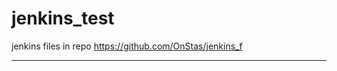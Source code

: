 # jenkins_test
jenkins files in repo https://github.com/OnStas/jenkins_f
_________________________________________________________
